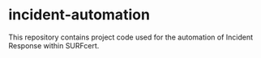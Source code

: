 # incident-automation

This repository contains project code used for the automation of Incident Response within SURFcert.
